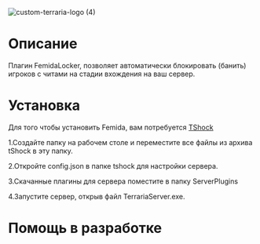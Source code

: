 ![custom-terraria-logo (4)](https://user-images.githubusercontent.com/85753549/163359346-44c925e2-629b-457d-8837-171302a46c20.png)

# Описание

Плагин FemidaLocker, позволяет автоматически блокировать (банить) игроков с читами на стадии вхождения на ваш сервер.

# Установка
Для того чтобы установить Femida, вам потребуется [TShock]()

1.Создайте папку на рабочем столе и переместите все файлы из архива tShock в эту папку.

2.Откройте config.json в папке tshock для настройки сервера.

3.Скачанные плагины для сервера поместите в папку ServerPlugins

4.Запустите сервер, открыв файл TerrariaServer.exe.

# Помощь в разработке
